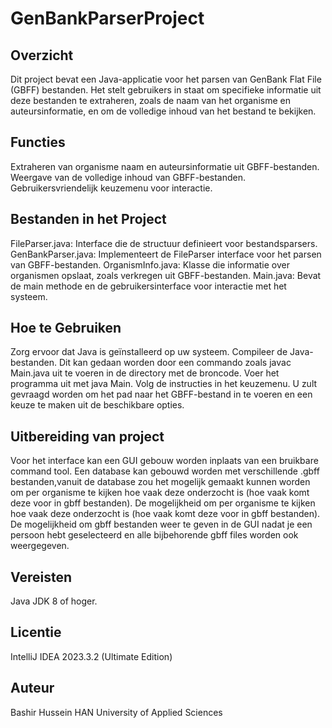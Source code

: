 # GenBankParserProject

## Overzicht
Dit project bevat een Java-applicatie voor het parsen van GenBank Flat File (GBFF) bestanden. Het stelt gebruikers in staat om specifieke informatie uit deze bestanden te extraheren, zoals de naam van het organisme en auteursinformatie, en om de volledige inhoud van het bestand te bekijken.

## Functies
Extraheren van organisme naam en auteursinformatie uit GBFF-bestanden.
Weergave van de volledige inhoud van GBFF-bestanden.
Gebruikersvriendelijk keuzemenu voor interactie.

## Bestanden in het Project
FileParser.java: Interface die de structuur definieert voor bestandsparsers.
GenBankParser.java: Implementeert de FileParser interface voor het parsen van GBFF-bestanden.
OrganismInfo.java: Klasse die informatie over organismen opslaat, zoals verkregen uit GBFF-bestanden.
Main.java: Bevat de main methode en de gebruikersinterface voor interactie met het systeem.

## Hoe te Gebruiken
Zorg ervoor dat Java is geïnstalleerd op uw systeem.
Compileer de Java-bestanden. Dit kan gedaan worden door een commando zoals javac Main.java uit te voeren in de directory met de broncode.
Voer het programma uit met java Main.
Volg de instructies in het keuzemenu. U zult gevraagd worden om het pad naar het GBFF-bestand in te voeren en een keuze te maken uit de beschikbare opties.

## Uitbereiding van project
Voor het interface kan een GUI gebouw worden inplaats van een bruikbare command tool. 
Een database kan gebouwd worden met verschillende .gbff bestanden,vanuit de database zou het mogelijk gemaakt kunnen worden om per organisme te kijken hoe vaak deze onderzocht is (hoe vaak komt deze voor in gbff bestanden).
De mogelijkheid om per organisme te kijken hoe vaak deze onderzocht is (hoe vaak komt deze voor in gbff bestanden).
De mogelijkheid om gbff bestanden weer te geven in de GUI nadat je een persoon hebt geselecteerd en alle bijbehorende gbff files worden ook weergegeven. 


## Vereisten
Java JDK 8 of hoger.

## Licentie
IntelliJ IDEA 2023.3.2 (Ultimate Edition)

## Auteur
Bashir Hussein
HAN University of Applied Sciences
